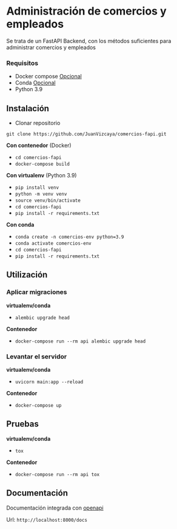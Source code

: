 # Administración de comercios y empleados
Se trata de un FastAPI Backend, con los métodos suficientes para administrar comercios y empleados

### Requisitos

- Docker compose [Opcional](https://docs.docker.com/engine/install/)
- Conda [Opcional](https://conda.io/projects/conda/en/latest/user-guide/install/index.html)
- Python 3.9


## Instalación

- Clonar repositorio

`git clone https://github.com/JuanVizcaya/comercios-fapi.git`

**Con contenedor** (Docker)

- `cd comercios-fapi`
- `docker-compose build`

**Con virtualenv** (Python 3.9)

- `pip install venv`
- `python -m venv venv`
- `source venv/bin/activate`
- `cd comercios-fapi`
- `pip install -r requirements.txt`

**Con conda**

- `conda create -n comercios-env python=3.9`
- `conda activate comercios-env`
- `cd comercios-fapi`
- `pip install -r requirements.txt`


## Utilización

### Aplicar migraciones

**virtualenv/conda**

- `alembic upgrade head`

**Contenedor**

- `docker-compose run --rm api alembic upgrade head`

### Levantar el servidor

**virtualenv/conda**

- `uvicorn main:app --reload`

**Contenedor**

- `docker-compose up`


## Pruebas

**virtualenv/conda**

- `tox`

**Contenedor**

- `docker-compose run --rm api tox`

## Documentación
Documentación integrada con [openapi](https://swagger.io/specification/)

Url: 
`http://localhost:8000/docs`